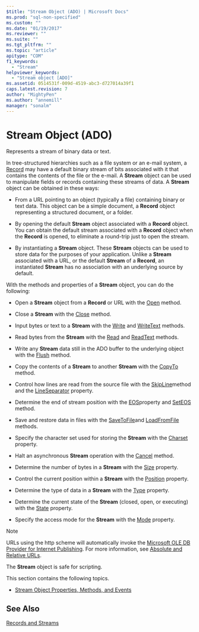 ```yaml
---
$title: "Stream Object (ADO) | Microsoft Docs"
ms.prod: "sql-non-specified"
ms.custom: ""
ms.date: "01/19/2017"
ms.reviewer: ""
ms.suite: ""
ms.tgt_pltfrm: ""
ms.topic: "article"
apitype: "COM"
f1_keywords: 
  - "Stream"
helpviewer_keywords: 
  - "Stream object [ADO]"
ms.assetid: 0514531f-009d-4519-abc3-d727014a39f1
caps.latest.revision: 7
author: "MightyPen"
ms.author: "annemill"
manager: "sonalm"
---
```

# Stream Object (ADO)
Represents a stream of binary data or text.  
  
 In tree-structured hierarchies such as a file system or an e-mail system, a [Record](../../../ado/reference/ado-api/record-object-ado.md) may have a default binary stream of bits associated with it that contains the contents of the file or the e-mail. A **Stream** object can be used to manipulate fields or records containing these streams of data. A **Stream** object can be obtained in these ways:  
  
-   From a URL pointing to an object (typically a file) containing binary or text data. This object can be a simple document, a **Record** object representing a structured document, or a folder.  
  
-   By opening the default **Stream** object associated with a **Record** object. You can obtain the default stream associated with a **Record** object when the **Record** is opened, to eliminate a round-trip just to open the stream.  
  
-   By instantiating a **Stream** object. These **Stream** objects can be used to store data for the purposes of your application. Unlike a **Stream** associated with a URL, or the default **Stream** of a **Record**, an instantiated **Stream** has no association with an underlying source by default.  
  
 With the methods and properties of a **Stream** object, you can do the following:  
  
-   Open a **Stream** object from a **Record** or URL with the [Open](../../../ado/reference/ado-api/open-method-ado-stream.md) method.  
  
-   Close a **Stream** with the [Close](../../../ado/reference/ado-api/close-method-ado.md) method.  
  
-   Input bytes or text to a **Stream** with the [Write](../../../ado/reference/ado-api/write-method.md) and [WriteText](../../../ado/reference/ado-api/writetext-method.md) methods.  
  
-   Read bytes from the **Stream** with the [Read](../../../ado/reference/ado-api/read-method.md) and [ReadText](../../../ado/reference/ado-api/readtext-method.md) methods.  
  
-   Write any **Stream** data still in the ADO buffer to the underlying object with the [Flush](../../../ado/reference/ado-api/flush-method-ado.md) method.  
  
-   Copy the contents of a **Stream** to another **Stream** with the [CopyTo](../../../ado/reference/ado-api/copyto-method-ado.md) method.  
  
-   Control how lines are read from the source file with the [SkipLine](../../../ado/reference/ado-api/skipline-method.md)method and the [LineSeparator](../../../ado/reference/ado-api/lineseparator-property-ado.md) property.  
  
-   Determine the end of stream position with the [EOS](../../../ado/reference/ado-api/eos-property.md)property and [SetEOS](../../../ado/reference/ado-api/seteos-method.md) method.  
  
-   Save and restore data in files with the [SaveToFile](../../../ado/reference/ado-api/savetofile-method.md)and [LoadFromFile](../../../ado/reference/ado-api/loadfromfile-method-ado.md) methods.  
  
-   Specify the character set used for storing the **Stream** with the [Charset](../../../ado/reference/ado-api/charset-property-ado.md) property.  
  
-   Halt an asynchronous **Stream** operation with the [Cancel](../../../ado/reference/ado-api/cancel-method-ado.md) method.  
  
-   Determine the number of bytes in a **Stream** with the [Size](../../../ado/reference/ado-api/size-property-ado-stream.md) property.  
  
-   Control the current position within a **Stream** with the [Position](../../../ado/reference/ado-api/position-property-ado.md) property.  
  
-   Determine the type of data in a **Stream** with the [Type](../../../ado/reference/ado-api/type-property-ado-stream.md) property.  
  
-   Determine the current state of the **Stream** (closed, open, or executing) with the [State](../../../ado/reference/ado-api/state-property-ado.md) property.  
  
-   Specify the access mode for the **Stream** with the [Mode](../../../ado/reference/ado-api/mode-property-ado.md) property.  
  
> [!NOTE]
>  URLs using the http scheme will automatically invoke the [Microsoft OLE DB Provider for Internet Publishing](../../../ado/guide/appendixes/microsoft-ole-db-provider-for-internet-publishing.md). For more information, see [Absolute and Relative URLs](../../../ado/guide/data/absolute-and-relative-urls.md).  
  
 The **Stream** object is safe for scripting.  
  
 This section contains the following topics.  
  
-   [Stream Object Properties, Methods, and Events](../../../ado/reference/ado-api/stream-object-properties-methods-and-events.md)  
  
## See Also  
 [Records and Streams](../../../ado/guide/data/records-and-streams.md)